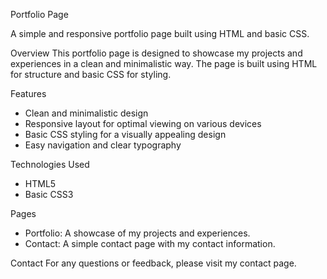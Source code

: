 Portfolio Page

A simple and responsive portfolio page built using HTML and basic CSS.

Overview
This portfolio page is designed to showcase my projects and experiences in a clean and minimalistic way. The page is built using HTML for structure and basic CSS for styling.

Features
- Clean and minimalistic design
- Responsive layout for optimal viewing on various devices
- Basic CSS styling for a visually appealing design
- Easy navigation and clear typography

Technologies Used
- HTML5
- Basic CSS3

Pages
- Portfolio: A showcase of my projects and experiences.
- Contact: A simple contact page with my contact information.

Contact
For any questions or feedback, please visit my contact page.
